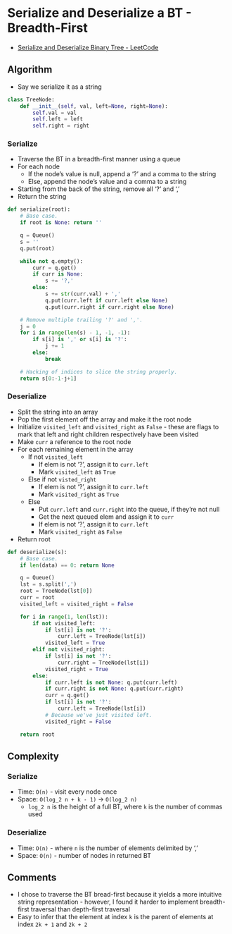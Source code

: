 # Serialize and Deserialize a BT - Breadth-First

* [Serialize and Deserialize Binary Tree - LeetCode](https://leetcode.com/problems/serialize-and-deserialize-binary-tree/description/)

## Algorithm

* Say we serialize it as a string

```py
class TreeNode:
	def __init__(self, val, left=None, right=None):
		self.val = val
		self.left = left
		self.right = right
```

### Serialize

* Traverse the BT in a breadth-first manner using a queue
* For each node
	* If the node’s value is null, append a ‘?’ and a comma to the string
	* Else, append the node’s value and a comma to a string
* Starting from the back of the string, remove all ‘?’ and ‘,’
* Return the string

```py
def serialize(root):
	# Base case.
	if root is None: return ''

	q = Queue()
	s = ''
	q.put(root)

	while not q.empty():
		curr = q.get()
		if curr is None:
			s += '?,'
		else:
			s += str(curr.val) + ','
			q.put(curr.left if curr.left else None)
			q.put(curr.right if curr.right else None)

	# Remove multiple trailing '?' and ','.
	j = 0
	for i in range(len(s) - 1, -1, -1):
		if s[i] is ',' or s[i] is '?':
			j += 1
		else:
			break

	# Hacking of indices to slice the string properly.
	return s[0:-1-j+1]
```

### Deserialize

* Split the string into an array
* Pop the first element off the array and make it the root node
* Initialize `visited_left` and `visited_right` as `False` - these are flags to mark that left and right children respectively have been visited
* Make `curr` a reference to the root node
* For each remaining element in the array
	* If not `visited_left`
		* If elem is not ‘?’, assign it to `curr.left`
		* Mark `visited_left` as `True`
	* Else if not `visted_right`
		* If elem is not ‘?’, assign it to `curr.left`
		* Mark `visited_right` as `True`
	* Else
		* Put `curr.left` and `curr.right` into the queue, if they’re not null
		* Get the next queued elem and assign it to `curr`
		* If elem is not ‘?’, assign it to `curr.left`
		* Mark `visited_right` as `False`
* Return root

```py
def deserialize(s):
	# Base case.
	if len(data) == 0: return None

	q = Queue()
	lst = s.split(',')
	root = TreeNode(lst[0])
	curr = root
	visited_left = visited_right = False

	for i in range(1, len(lst)):
		if not visited_left:
			if lst[i] is not '?':
				curr.left = TreeNode(lst[i])
			visited_left = True
		elif not visited_right:
			if lst[i] is not '?':
				curr.right = TreeNode(lst[i])
			visited_right = True
		else:
			if curr.left is not None: q.put(curr.left)
			if curr.right is not None: q.put(curr.right)
			curr = q.get()
			if lst[i] is not '?':
				curr.left = TreeNode(lst[i])
			# Because we've just visited left.
			visited_right = False

	return root
```

## Complexity

### Serialize

* Time: `O(n)` - visit every node once
* Space: `O(log_2 n + k - 1)` -> `O(log_2 n)`
	* `log_2 n` is the height of a full BT, where `k` is the number of commas used

### Deserialize

* Time: `O(n)` - where `n` is the number of elements delimited by ‘,’
* Space: `O(n)` - number of nodes in returned BT

## Comments

* I chose to traverse the BT bread-first because it yields a more intuitive string representation - however, I found it harder to implement breadth-first traversal than depth-first traversal
* Easy to infer that the element at index `k` is the parent of elements at index `2k + 1` and `2k + 2`
